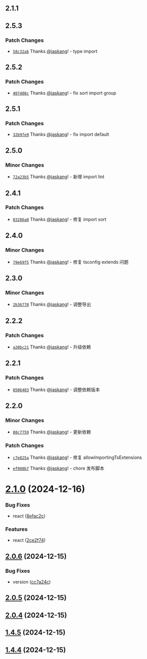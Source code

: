 ## 2.1.1

## 2.5.3

### Patch Changes

- [`58c32ab`](https://github.com/jaskang/config/commit/58c32ab51fcc40169c321ebc05ffdbbd3e3fa92e) Thanks [@jaskang](https://github.com/jaskang)! - type import

## 2.5.2

### Patch Changes

- [`407408c`](https://github.com/jaskang/config/commit/407408cdd6d5200ae8c39da96cd0743f42bcdaf9) Thanks [@jaskang](https://github.com/jaskang)! - fix sort import group

## 2.5.1

### Patch Changes

- [`32b9fe9`](https://github.com/jaskang/config/commit/32b9fe90973f6c1a7b52e56b58a8ff22eaed9ac8) Thanks [@jaskang](https://github.com/jaskang)! - fix import default

## 2.5.0

### Minor Changes

- [`72a23b5`](https://github.com/jaskang/config/commit/72a23b5ee132aaf49d580adc2eba4fac5411d7f7) Thanks [@jaskang](https://github.com/jaskang)! - 新增 import lint

## 2.4.1

### Patch Changes

- [`03286a0`](https://github.com/jaskang/config/commit/03286a00d8b431e09f3b7a6ef5ab58fc9a133f9f) Thanks [@jaskang](https://github.com/jaskang)! - 修复 import sort

## 2.4.0

### Minor Changes

- [`79e69f5`](https://github.com/jaskang/config/commit/79e69f5d3e2804c2dbd92a4ca6fcf865bfa81d95) Thanks [@jaskang](https://github.com/jaskang)! - 修复 tsconfig extends 问题

## 2.3.0

### Minor Changes

- [`2b36770`](https://github.com/jaskang/config/commit/2b36770de7be88a855cdef8ddfb72afbb92b4123) Thanks [@jaskang](https://github.com/jaskang)! - 调整导出

## 2.2.2

### Patch Changes

- [`a20bc21`](https://github.com/jaskang/config/commit/a20bc210521b59defa5dde34fd67185ca571d7ed) Thanks [@jaskang](https://github.com/jaskang)! - 升级依赖

## 2.2.1

### Patch Changes

- [`0506403`](https://github.com/jaskang/config/commit/0506403dc15802a59fddcde4e6166a9d50bcda7b) Thanks [@jaskang](https://github.com/jaskang)! - 调整依赖版本

## 2.2.0

### Minor Changes

- [`88c7759`](https://github.com/jaskang/config/commit/88c7759f442f30a093812cdc2ae5012d05f71ea0) Thanks [@jaskang](https://github.com/jaskang)! - 更新依赖

### Patch Changes

- [`c7e825a`](https://github.com/jaskang/config/commit/c7e825adfdf517869df7c00b18fc4126ca4568b2) Thanks [@jaskang](https://github.com/jaskang)! - 修复 allowImportingTsExtensions

- [`ef988b7`](https://github.com/jaskang/config/commit/ef988b734adf4196b92e64e054051f98a50008b2) Thanks [@jaskang](https://github.com/jaskang)! - chore 发布脚本

# [2.1.0](https://github.com/JasKang/config/compare/v2.0.6...v2.1.0) (2024-12-16)

### Bug Fixes

- react ([8efac2c](https://github.com/JasKang/config/commit/8efac2c5bf11aa351545d2ea05cf7df35c8cd32c))

### Features

- react ([2ce2f74](https://github.com/JasKang/config/commit/2ce2f74499c323662310a5bb5c1bfae01f175016))

## [2.0.6](https://github.com/JasKang/config/compare/v2.0.5...v2.0.6) (2024-12-15)

### Bug Fixes

- version ([cc7a24c](https://github.com/JasKang/config/commit/cc7a24c0d44c93af70e1be60bd0e1baf2990d4ef))

## [2.0.5](https://github.com/JasKang/config/compare/v2.0.4...v2.0.5) (2024-12-15)

## [2.0.4](https://github.com/JasKang/config/compare/v1.4.5...v2.0.4) (2024-12-15)

## [1.4.5](https://github.com/JasKang/config/compare/v1.4.4...v1.4.5) (2024-12-15)

## [1.4.4](https://github.com/JasKang/config/compare/v1.4.2...v1.4.4) (2024-12-15)
